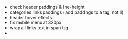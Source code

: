 - check header paddings & line-height
- categories links paddings ( add paddings to a tag, not li)
- header hover effects
- fix mobile menu at 320px
- wrap all links text in span tag
-
